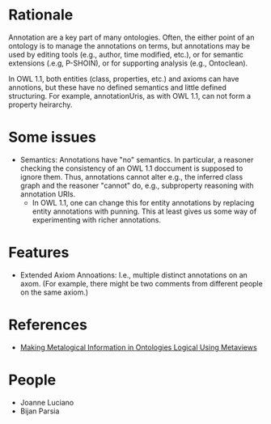 # Rationale #

Annotation are a key part of many ontologies. Often, the either point of an ontology is to manage the annotations on terms, but annotations may be used by editing tools (e.g., author, time modified, etc.), or for semantic extensions (.e.g, P-SHOIN), or for supporting analysis (e.g., Ontoclean).

In OWL 1.1, both entities (class, properties, etc.) and axioms can have annotions, but these have no defined semantics and little defined structuring. For example, annotationUris, as with OWL 1.1, can not form a property heirarchy.

# Some issues #

  * Semantics: Annotations have "no" semantics. In particular, a reasoner checking the consistency of an OWL 1.1 doccument is supposed to ignore them. Thus, annotations cannot alter e.g., the inferred class graph and the reasoner "cannot" do, e.g., subproperty reasoning with annotation URIs.
    * In OWL 1.1, one can change this for entity annotations by replacing entity annotations with punning. This at least gives us some way of experimenting with richer annotations.

# Features #

  * Extended Axiom Annoations: I.e., multiple distinct annotations on an axom. (For example, there might be two comments from different people on the same axiom.)

# References #
  * [Making Metalogical Information in Ontologies Logical Using Metaviews](http://www.cs.man.ac.uk/~bmotik/metaviews/paper-full.pdf)

# People #

  * Joanne Luciano
  * Bijan Parsia
